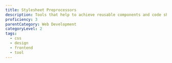 ```yaml
---
title: Stylesheet Preprocessors
description: Tools that help to achieve reusable components and code sharing in the front-end design.
proficiency: 3
parentCategory: Web Development
categoryLevel: 2
tags:
  - css
  - design
  - frontend
  - tool 
---
```

